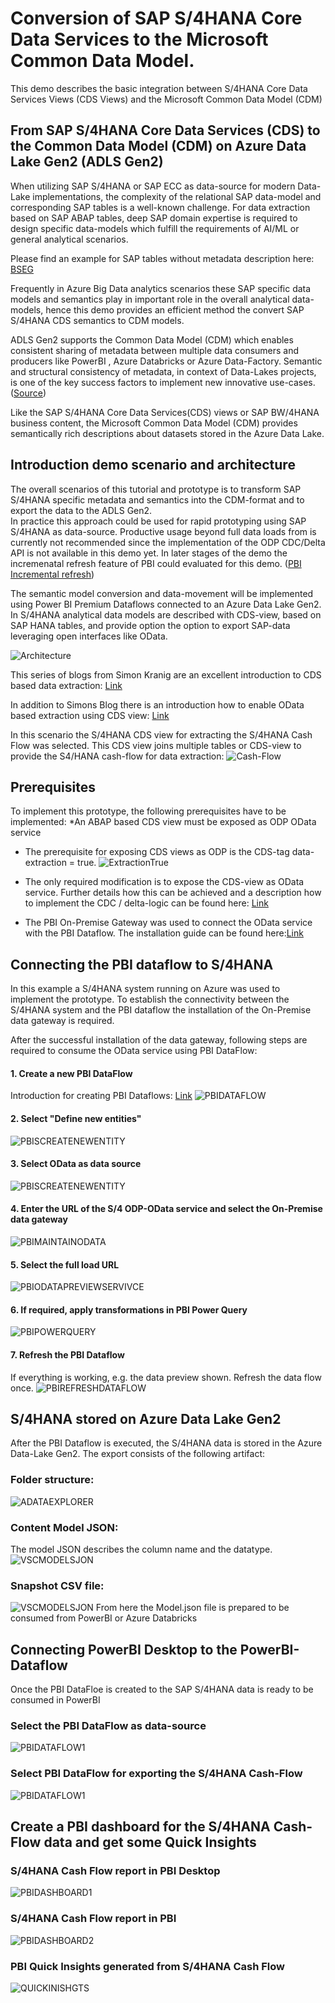 # Conversion of SAP S/4HANA Core Data Services to the Microsoft Common Data Model.
This demo describes the basic integration between S/4HANA Core Data Services Views (CDS Views) and the Microsoft Common Data Model (CDM)

## From SAP S/4HANA Core Data Services (CDS) to the Common Data Model (CDM) on Azure Data Lake Gen2 (ADLS Gen2) 
When utilizing SAP S/4HANA or SAP ECC as data-source for modern Data-Lake implementations, the complexity of the relational SAP data-model and corresponding SAP tables is a well-known challenge. 
For data extraction based on SAP ABAP tables, deep SAP domain expertise is required to design specific data-models which fulfill the requirements of AI/ML or general analytical scenarios. 

Please find an example for SAP tables without metadata description here: [BSEG](https://www.se80.co.uk/saptables/b/bseg/bseg.htm)

Frequently in Azure Big Data analytics scenarios these SAP specific data models and semantics play in important role in the overall analytical data-models, hence this demo provides an efficient method the convert SAP S/4HANA CDS semantics to CDM models. 

ADLS Gen2 supports the Common Data Model (CDM) which enables consistent sharing of metadata between multiple data consumers and producers like PowerBI , Azure Databricks or Azure Data-Factory. Semantic and structural consistency of metadata, in context of Data-Lakes projects, is one of the key success factors to implement new innovative use-cases. ([Source](https://docs.microsoft.com/en-us/common-data-model/data-lake))

Like the SAP S/4HANA Core Data Services(CDS) views or SAP BW/4HANA business content, the Microsoft Common Data Model (CDM) provides semantically rich descriptions about datasets stored in the Azure Data Lake.

## Introduction demo scenario and architecture 

The overall scenarios of this tutorial and prototype is to transform SAP S/4HANA specific metadata and semantics into the CDM-format and to export the data to the ADLS Gen2.  
In practice this approach could be used for rapid prototyping using SAP S/4HANA as data-source. Productive usage beyond full data loads from is currently not recommended since the implementation of the ODP CDC/Delta API is not available in this demo yet. 
In later stages of the demo the incremenatal refresh feature of PBI could evaluated for this demo. ([PBI Incremental refresh](https://docs.microsoft.com/en-us/power-bi/service-dataflows-incremental-refresh))

The semantic model conversion and data-movement will be implemented using Power BI Premium Dataflows connected to an Azure Data Lake Gen2.
In S/4HANA analytical data models are described with CDS-view, based on SAP HANA tables, and provide option the option to export SAP-data leveraging open interfaces like OData. 

![Architecture](https://github.com/ROBROICH/SAP_AND_COMMON_DATA_MODEL_DEMO/blob/master/SCENARIO_ARCHITECTURE.png)

This series of blogs from Simon Kranig are an excellent introduction to CDS based data extraction: [Link](https://blogs.sap.com/2019/12/13/cds-based-data-extraction-part-i-overview/)

In addition to Simons Blog there is an introduction how to enable OData based extraction using CDS view:
[Link](https://github.com/ROBROICH/SAP_ODP_ODATA_CLIENT)

In this scenario the S/4HANA CDS view for extracting the S/4HANA Cash Flow was selected. This CDS view joins multiple tables or CDS-view to provide the S4/HANA cash-flow for data extraction:
![Cash-Flow](https://github.com/ROBROICH/SAP_AND_COMMON_DATA_MODEL_DEMO/blob/master/CDS_VIEW_CASHFLOW.png)

## Prerequisites 
To implement this prototype, the following prerequisites have to be implemented:
*An ABAP based CDS view must be exposed as ODP OData service
  *	The prerequisite for exposing CDS views as ODP is the CDS-tag data-extraction = true. 
   ![ExtractionTrue](https://github.com/ROBROICH/SAP_AND_COMMON_DATA_MODEL_DEMO/blob/master/CDS_EXTRACTION_TRUE.png)
  
 * The only required modification is to expose the CDS-view as OData service. Further details how this can be achieved and a description how to implement the CDC / delta-logic can be found here: [Link](https://github.com/ROBROICH/SAP_ODP_ODATA_CLIENT)

*	The PBI On-Premise Gateway was used to connect the OData service with the PBI Dataflow. The installation guide can be found here:[Link](https://docs.microsoft.com/en-us/power-bi/service-gateway-onprem)

## Connecting the PBI dataflow to S/4HANA
In this example a S/4HANA system running on Azure was used to implement the prototype.
To establish the connectivity between the S/4HANA system and the PBI dataflow the installation of the On-Premise data gateway is required. 

After the successful installation of the data gateway, following steps are required to consume the OData service using PBI DataFlow:
#### 1. Create a new PBI DataFlow 
Introduction for creating PBI Dataflows: [Link](https://docs.microsoft.com/en-us/power-bi/service-dataflows-create-use)
![PBIDATAFLOW](https://github.com/ROBROICH/SAP_AND_COMMON_DATA_MODEL_DEMO/blob/master/PBI_CREATE_DATA_FLOW.png)
#### 2. Select "Define new entities"
![PBISCREATENEWENTITY](https://github.com/ROBROICH/SAP_AND_COMMON_DATA_MODEL_DEMO/blob/master/PBI_CREATE_DATA_NEW_ENTITY.png)
#### 3. Select OData as data source 
![PBISCREATENEWENTITY](https://github.com/ROBROICH/SAP_AND_COMMON_DATA_MODEL_DEMO/blob/master/PBI_SELECT_ODATA.png)
#### 4. Enter the URL of the S/4 ODP-OData service and select the On-Premise data gateway
![PBIMAINTAINODATA](https://github.com/ROBROICH/SAP_AND_COMMON_DATA_MODEL_DEMO/blob/master/PBI_MAINTAIN_ODATA.png)
#### 5. Select the full load URL
![PBIODATAPREVIEWSERVIVCE](https://github.com/ROBROICH/SAP_AND_COMMON_DATA_MODEL_DEMO/blob/master/PBI_ODATA_PREVIEWS_SERVICE.png)
#### 6. If required, apply transformations in PBI Power Query
![PBIPOWERQUERY](https://github.com/ROBROICH/SAP_AND_COMMON_DATA_MODEL_DEMO/blob/master/PBI_POWERQUERY.png)
#### 7. Refresh the PBI Dataflow 
If everything is working, e.g. the data preview shown. Refresh the data flow once.
![PBIREFRESHDATAFLOW](https://github.com/ROBROICH/SAP_AND_COMMON_DATA_MODEL_DEMO/blob/master/PBI_REFRESH_DATA_FLOW.png)

## S/4HANA stored on Azure Data Lake Gen2
After the PBI Dataflow is executed, the S/4HANA data is stored in the Azure Data-Lake Gen2. 
The export consists of the following artifact:
### Folder structure: 
![ADATAEXPLORER](https://github.com/ROBROICH/SAP_AND_COMMON_DATA_MODEL_DEMO/blob/master/ADE_Model_JSON.png)
### Content Model JSON:
The model JSON describes the column name and the datatype. 
![VSCMODELSJON](https://github.com/ROBROICH/SAP_AND_COMMON_DATA_MODEL_DEMO/blob/master/VSC_MODELJSON.png)
### Snapshot CSV file:
![VSCMODELSJON](https://github.com/ROBROICH/SAP_AND_COMMON_DATA_MODEL_DEMO/blob/master/ADE_CSV.png)
From here the Model.json file is prepared to be consumed from PowerBI or Azure Databricks
## Connecting PowerBI Desktop to the PowerBI-Dataflow
Once the PBI DataFloe is created to the SAP S/4HANA data is ready to be consumed in PowerBI
### Select the PBI DataFlow as data-source 
![PBIDATAFLOW1](https://github.com/ROBROICH/SAP_AND_COMMON_DATA_MODEL_DEMO/blob/master/PBI_DESKTOP_DATAFLOW_1.png)
### Select PBI DataFlow for exporting the S/4HANA Cash-Flow
![PBIDATAFLOW1](https://github.com/ROBROICH/SAP_AND_COMMON_DATA_MODEL_DEMO/blob/master/PBI_DESKTOP_DATAFLOW_2.png)


## Create a PBI dashboard for the S/4HANA Cash-Flow data and get some Quick Insights 

### S/4HANA Cash Flow report in PBI Desktop
![PBIDASHBOARD1](https://github.com/ROBROICH/SAP_AND_COMMON_DATA_MODEL_DEMO/blob/master/PBI_DESKTOP_DASHBOARD_S4.png)

### S/4HANA Cash Flow report in PBI 
![PBIDASHBOARD2](https://github.com/ROBROICH/SAP_AND_COMMON_DATA_MODEL_DEMO/blob/master/PBI_DASHBOARD_S4.png)

### PBI Quick Insights generated from S/4HANA Cash Flow 
![QUICKINISHGTS](https://github.com/ROBROICH/SAP_AND_COMMON_DATA_MODEL_DEMO/blob/master/PBI_QUICKINSIGHTS.png)
























